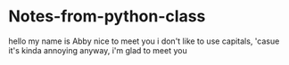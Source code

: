 # Notes-from-python-class

hello
my name is Abby
nice to meet you
i don't like to use capitals, 'casue it's kinda annoying
anyway, i'm glad to meet you
